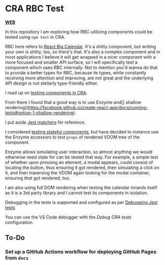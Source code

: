 # CRA RBC Test

[**WEB**](https://tomashubelbauer.github.io/cra-rbc)

In this repository I am exploring how RBC-utilizing components could be tested
using `npm test` in CRA.

RBC here refers to [React Big Calendar](https://github.com/intljusticemission/react-big-calendar).
It's a shitty component, but writing your own is shitty, too, so there's that.
It's also a complex component and in most applications I believe it will get wrapped in a nicer component with a more
focused and smaller API surface, so I will specifically test a component which uses RBC internally.
Not to mention you'd wanna do that to provide a better types for RBC, because its types, while constantly receiving more
attention and improving, are not great and the underlying API design is not stellarly type-friendly either.

I read up on [testing components in CRA](https://facebook.github.io/create-react-app/docs/running-tests#testing-components).

From there I found that a good way is to use Enzyme and[] shallow rendering](https://facebook.github.io/create-react-app/docs/running-tests#option-1-shallow-rendering).

I put aside [Jest matchers](https://jestjs.io/docs/en/expect.html#content) for reference.

I considered [testing stateful components](https://www.reactnative.guide/7-testing/7.3-enzyme-testing.html),
but have decided to instance use the Enzyme accessors to test `props` of rendered VDOM tree of the component.

Enzyme allows simulating user interaction, so almost anything we would otherwise need state for can be tested that way.
For example, a simple test of whether upon pressing an element, a modal appears, could consist of locating the button,
thus ensuring it got rendered, then simulating a click on it, and then traversing the VDOM again looking for the modal
container, ensuring _that_ got rendered, too.

I am also using full DOM rendering when testing the calendar innards itself as
it is a 3rd party library and I cannot test its components in isolation.

Debugging in the tests is supported and configured as per
[Debugging Jest tests](https://facebook.github.io/create-react-app/docs/debugging-tests#debugging-tests-in-visual-studio-code)

You can use the VS Code debugger with the *Debug CRA tests* configuration.

## To-Do

### Set up a GitHub Actions workflow for deploying GitHub Pages from `docs`

